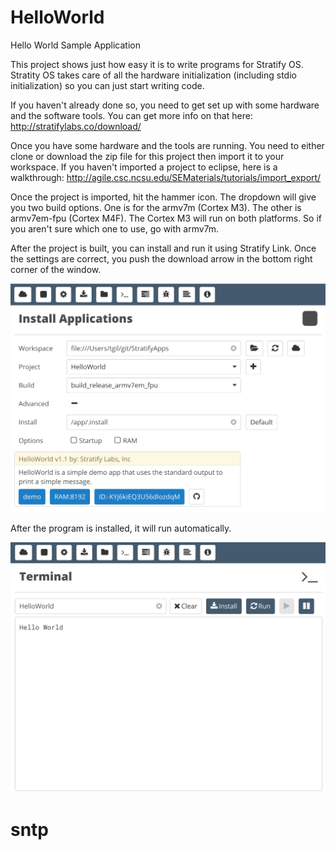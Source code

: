 # HelloWorld
Hello World Sample Application

This project shows just how easy it is to write programs for Stratify OS.  Stratity OS takes care of all the hardware initialization (including stdio initialization) so you can just start writing code.

If you haven't already done so, you need to get set up with some hardware and the software tools.  You can get more info on that here:  http://stratifylabs.co/download/

Once you have some hardware and the tools are running.  You need to either clone or download the zip file for this project then import it to your workspace.  If you haven't imported a project to eclipse, here is a walkthrough:  http://agile.csc.ncsu.edu/SEMaterials/tutorials/import_export/

Once the project is imported, hit the hammer icon.  The dropdown will give you two build options.  One is for the armv7m (Cortex M3).  The other is armv7em-fpu (Cortex M4F).  The Cortex M3 will run on both platforms.  So if you aren't sure which one to use, go with armv7m.

After the project is built, you can install and run it using Stratify Link.  Once the settings are correct, you push the download arrow in the bottom right corner of the window.

![Preview](https://github.com/StratifyLabs/HelloWorld/blob/master/doc/Install-hello-world.png)

After the program is installed, it will run automatically.

![Preview](https://github.com/StratifyLabs/HelloWorld/blob/master/doc/run-hello-world.png)
# sntp

